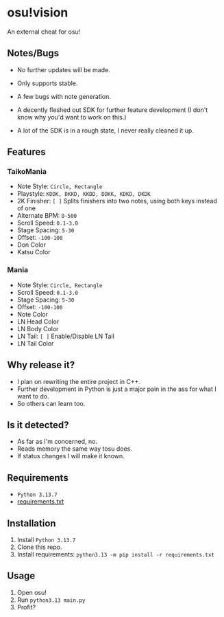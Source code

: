 # osu!vision
An external cheat for osu!

## Notes/Bugs
- No further updates will be made.

- Only supports stable.
- A few bugs with note generation.

- A decently fleshed out SDK for further feature development (I don't know why you'd want to work on this.)
- A lot of the SDK is in a rough state, I never really cleaned it up.

## Features
### TaikoMania
- Note Style: `Circle, Rectangle`
- Playstyle: `KDDK, DKKD, KKDD, DDKK, KDKD, DKDK`
- 2K Finisher: `[ ]` Splits finishers into two notes, using both keys instead of one
- Alternate BPM: `0-500`
- Scroll Speed: `0.1-3.0`
- Stage Spacing: `5-30`
- Offset: `-100-100`
- Don Color
- Katsu Color

### Mania
- Note Style: `Circle, Rectangle`
- Scroll Speed: `0.1-3.0`
- Stage Spacing: `5-30`
- Offset: `-100-100`
- Note Color
- LN Head Color
- LN Body Color
- LN Tail: `[ ]` Enable/Disable LN Tail
- LN Tail Color

## Why release it?
- I plan on rewriting the entire project in C++.
- Further development in Python is just a major pain in the ass for what I want to do.
- So others can learn too.

## Is it detected?
- As far as I'm concerned, no.
- Reads memory the same way tosu does.
- If status changes I will make it known.

## Requirements
- `Python 3.13.7`
- [requirements.txt](https://github.com/yo-ru/osu-vision/blob/main/requirements.txt)

## Installation
1. Install `Python 3.13.7`
2. Clone this repo.
3. Install requirements: `python3.13 -m pip install -r requirements.txt`


## Usage
1. Open osu!
2. Run `python3.13 main.py`
3. Profit?
